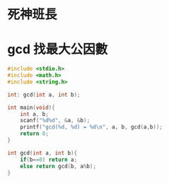 #                     死神班長
# gcd 找最大公因數

```c
#include <stdio.h> 
#include <math.h>
#include <string.h>

int: gcd(int a, int b);

int main(void){
    int a, b; 
    scanf("%d%d", &a, &b);
    printf("gcd(%d, %d) = %d\n", a, b, gcd(a,b));
    return 0;
}   

int gcd(int a, int b){
    if(b==0) return a; 
    else return gcd(b, a%b);    
}
```

  
